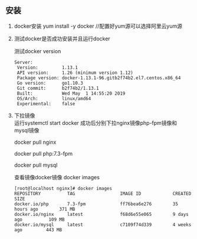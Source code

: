 ## 安装
1. docker安装
yum install -y docker  //配置好yum源可以选择阿里云yum源
2. 测试docker是否成功安装并且运行docker

   测试docker version 
   ```
   Server:
    Version:         1.13.1
    API version:     1.26 (minimum version 1.12)
    Package version: docker-1.13.1-96.gitb2f74b2.el7.centos.x86_64
    Go version:      go1.10.3
    Git commit:      b2f74b2/1.13.1
    Built:           Wed May  1 14:55:20 2019
    OS/Arch:         linux/amd64
    Experimental:    false
   ```
3. 下拉镜像   
   运行systemctl start docker 成功后分别下拉nginx镜像php-fpm镜像和mysql镜像
   
   docker pull nginx
   
   docker pull php:7.3-fpm
   
   docker pull mysql
   
   查看镜像docker镜像 docker images
   
   ```
   [root@localhost nginx]# docker images
   REPOSITORY          TAG                 IMAGE ID            CREATED             SIZE
   docker.io/php       7.3-fpm             ff76bea6e276        35 hours ago        371 MB
   docker.io/nginx     latest              f68d6e55e065        9 days ago          109 MB
   docker.io/mysql     latest              c7109f74d339        4 weeks ago         443 MB
   ```
